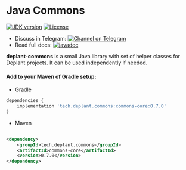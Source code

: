 # Java Commons

[![JDK version](https://img.shields.io/badge/Java-22-green.svg)](https://shields.io/)
[![License](https://img.shields.io/badge/License-Apache%202.0-brown.svg)](https://shields.io/)

* Discuss in
  Telegram: [![Channel on Telegram](https://img.shields.io/badge/chat-on%20telegram-9cf.svg)](https://t.me/deplant\_chat\_en)
* Read full
  docs: [![javadoc](https://javadoc.io/badge2/tech.deplant.java4ever/java4ever-utils/javadoc.svg)](https://javadoc.io/doc/tech.deplant.java4ever/java4ever-utils)

**deplant-commons** is a small Java library with set of helper classes for
Deplant projects. It can be used independently if needed.

#### Add to your Maven of Gradle setup:

* Gradle

```groovy
dependencies {
    implementation 'tech.deplant.commons:commons-core:0.7.0'
}
```

* Maven

```xml

<dependency>
    <groupId>tech.deplant.commons</groupId>
    <artifactId>commons-core</artifactId>
    <version>0.7.0</version>
</dependency>
```